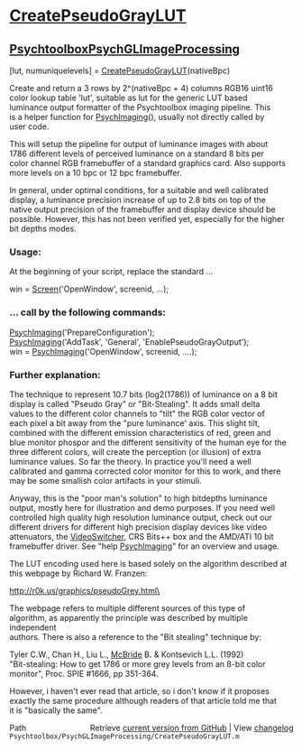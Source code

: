 # [CreatePseudoGrayLUT](CreatePseudoGrayLUT)
## [Psychtoolbox](Psychtoolbox)[PsychGLImageProcessing](PsychGLImageProcessing)

[lut, numuniquelevels] = [CreatePseudoGrayLUT](CreatePseudoGrayLUT)(nativeBpc)  
  
Create and return a 3 rows by 2^(nativeBpc + 4) columns RGB16 uint16  
color lookup table 'lut', suitable as lut for the generic LUT based  
luminance output formatter of the Psychtoolbox imaging pipeline. This  
is a helper function for [PsychImaging](PsychImaging)(), usually not directly called by  
user code.  
  
This will setup the pipeline for output of luminance images with about  
1786 different levels of perceived luminance on a standard 8 bits per  
color channel RGB framebuffer of a standard graphics card. Also supports  
more levels on a 10 bpc or 12 bpc framebuffer.  
  
In general, under optimal conditions, for a suitable and well calibrated  
display, a luminance precision increase of up to 2.8 bits on top of the  
native output precision of the framebuffer and display device should be  
possible. However, this has not been verified yet, especially for the higher  
bit depths modes.  
  
### Usage:  
  
At the beginning of your script, replace the standard ...  
  
win = [Screen](Screen)('OpenWindow', screenid, ...);  
  
### ... call by the following commands:  
  
[PsychImaging](PsychImaging)('PrepareConfiguration');  
[PsychImaging](PsychImaging)('AddTask', 'General', 'EnablePseudoGrayOutput');  
win = [PsychImaging](PsychImaging)('OpenWindow', screenid, ....);  
  
  
### Further explanation:  
  
The technique to represent 10.7 bits (log2(1786)) of luminance on a 8 bit  
display is called "Pseudo Gray" or "Bit-Stealing". It adds small delta  
values to the different color channels to "tilt" the RGB color vector of  
each pixel a bit away from the "pure luminance' axis. This slight tilt,  
combined with the different emission characteristics of red, green and  
blue monitor phospor and the different sensitivity of the human eye for the  
three different colors, will create the perception (or illusion) of extra  
luminance values. So far the theory. In practice you'll need a well  
calibrated and gamma corrected color monitor for this to work, and there  
may be some smallish color artifacts in your stimuli.  
  
Anyway, this is the "poor man's solution" to high bitdepths luminance  
output, mostly here for illustration and demo purposes. If you need well  
controlled high quality high resolution luminance output, check out our  
different drivers for different high precision display devices like video  
attenuators, the [VideoSwitcher](VideoSwitcher), CRS Bits++ box and the AMD/ATI 10 bit  
framebuffer driver. See "help [PsychImaging](PsychImaging)" for an overview and usage.  
  
The LUT encoding used here is based solely on the algorithm described at  
this webpage by Richard W. Franzen:  
  
<http://r0k.us/graphics/pseudoGrey.html\>  
  
The webpage refers to multiple different sources of this type of  
algorithm, as apparently the principle was described by multiple independent  
authors. There is also a reference to the "Bit stealing" technique by:  
  
Tyler C.W., Chan H., Liu L., [McBride](McBride) B. & Kontsevich L.L. (1992)  
"Bit-stealing: How to get 1786 or more grey levels from an 8-bit color  
monitor", Proc. SPIE \#1666, pp 351-364.  
  
However, i haven't ever read that article, so i don't know if it proposes  
exactly the same procedure although readers of that article told me that  
it is "basically the same".  
  




<div class="code_header" style="text-align:right;">
  <span style="float:left;">Path&nbsp;&nbsp;</span> <span class="counter">Retrieve <a href=
  "https://raw.github.com/Psychtoolbox-3/Psychtoolbox-3/beta/Psychtoolbox/PsychGLImageProcessing/CreatePseudoGrayLUT.m">current version from GitHub</a> | View <a href=
  "https://github.com/Psychtoolbox-3/Psychtoolbox-3/commits/beta/Psychtoolbox/PsychGLImageProcessing/CreatePseudoGrayLUT.m">changelog</a></span>
</div>
<div class="code">
  <code>Psychtoolbox/PsychGLImageProcessing/CreatePseudoGrayLUT.m</code>
</div>

